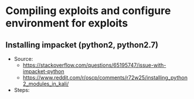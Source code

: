 # Compiling exploits and configure environment for exploits
## Installing impacket (python2, python2.7)
* Source:
  * https://stackoverflow.com/questions/65195747/issue-with-impacket-python
  * https://www.reddit.com/r/oscp/comments/r72w25/installing_python2_modules_in_kali/
* Steps:
<pre>

</pre>
